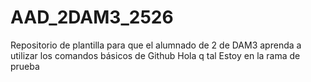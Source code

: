 # AAD_2DAM3_2526
Repositorio de plantilla para que el alumnado de 2 de DAM3 aprenda a utilizar los comandos básicos de Github
Hola q tal
Estoy en la rama de prueba
